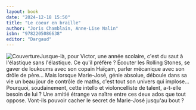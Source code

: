 ```yaml
---
layout: book
date: "2024-12-18 15:50"
title: "Le coeur en braille"
author: "Joris Chamblain, Anne-Lise Nalin"
isbn: "9782205086638"
editor: "Dargaud"
---
```

![Couverture](/img/9782205086638.jpeg)Jusque-là, pour Victor, une année scolaire, c'est du saut à l'élastique sans l'élastique.
Ce qu'il préfère ? Écouter les Rolling Stones, se gaver de loukoums avec son copain Haïçam, parler mécanique avec son drôle de père... Mais lorsque Marie-José, génie absolue, déboule dans sa vie un beau jour de contrôle de maths, c'est tout son univers qui implose...
Pourquoi, soudainement, cette intello et violoncelliste de talent, a-t-elle besoin de lui ?
Une amitié étrange va naître entre ces deux ados que tout oppose. Vont-ils pouvoir cacher le secret de Marie-José jusqu'au bout ?